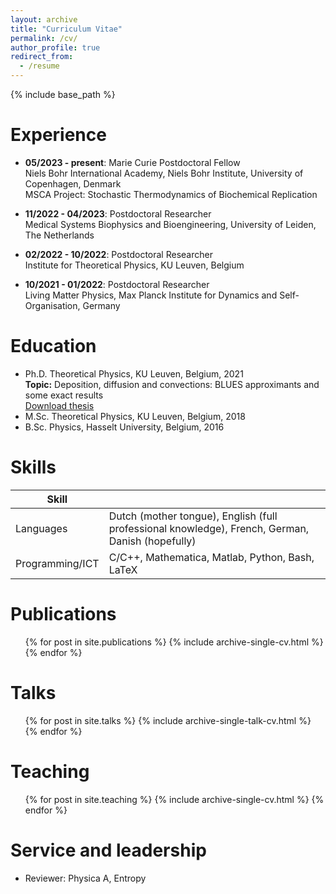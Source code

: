 ```yaml
---
layout: archive
title: "Curriculum Vitae"
permalink: /cv/
author_profile: true
redirect_from:
  - /resume
---
```


{% include base_path %}

Experience
======
* <b> 05/2023 - present</b>: Marie Curie Postdoctoral Fellow\
Niels Bohr International Academy, Niels Bohr Institute, University of Copenhagen, Denmark\
MSCA Project: Stochastic Thermodynamics of Biochemical Replication

* <b>11/2022 - 04/2023</b>: Postdoctoral Researcher\
Medical Systems Biophysics and Bioengineering, University of Leiden, The Netherlands

* <b>02/2022 - 10/2022</b>: Postdoctoral Researcher\
Institute for Theoretical Physics, KU Leuven, Belgium

* <b>10/2021 - 01/2022</b>: Postdoctoral Researcher\
Living Matter Physics, Max Planck Institute for Dynamics and Self-Organisation, Germany

Education
======
* Ph.D. Theoretical Physics, KU Leuven, Belgium, 2021\
<b>Topic:</b> Deposition, diffusion and convections: BLUES approximants and some exact results\
[Download thesis](http://berxjonas.github.io/files/pdf/PhD_Berx.pdf)
* M.Sc. Theoretical Physics, KU Leuven, Belgium, 2018
* B.Sc. Physics, Hasselt University, Belgium, 2016

Skills
======

| Skill |  |
|---|---|
| Languages | Dutch (mother tongue), English (full professional knowledge), French, German, Danish (hopefully) |
| Programming/ICT | C/C++, Mathematica, Matlab, Python, Bash, LaTeX |

Publications
======
  <ul>{% for post in site.publications %}
    {% include archive-single-cv.html %}
  {% endfor %}</ul>
  
Talks
======
  <ul>{% for post in site.talks %}
    {% include archive-single-talk-cv.html %}
  {% endfor %}</ul>
  
Teaching
======
  <ul>{% for post in site.teaching %}
    {% include archive-single-cv.html %}
  {% endfor %}</ul>
  
Service and leadership
======
* Reviewer: Physica A, Entropy
